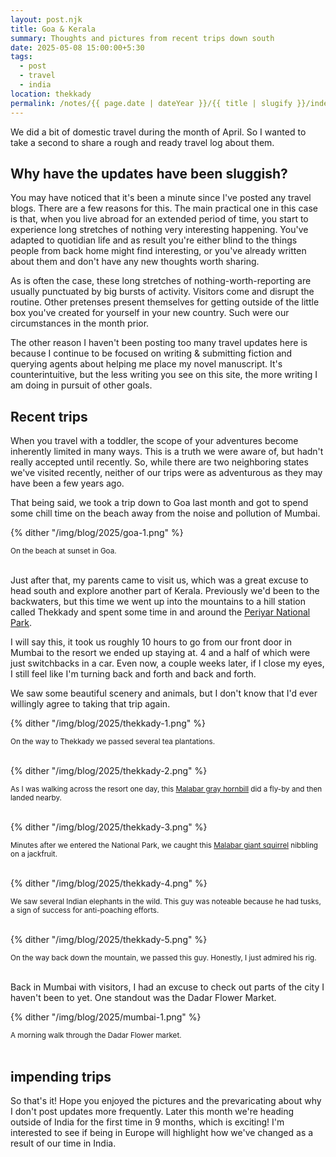 ```yaml
---
layout: post.njk
title: Goa & Kerala
summary: Thoughts and pictures from recent trips down south
date: 2025-05-08 15:00:00+5:30
tags:
  - post
  - travel
  - india
location: thekkady
permalink: /notes/{{ page.date | dateYear }}/{{ title | slugify }}/index.html
---
```


We did a bit of domestic travel during the month of April. So I wanted to take a second to share a rough and ready travel log about them.

## Why have the updates have been sluggish?

You may have noticed that it's been a minute since I've posted any travel blogs. There are a few reasons for this. The main practical one in this case is that, when you live abroad for an extended period of time, you start to experience long stretches of nothing very interesting happening. You've adapted to quotidian life and as result you're either blind to the things people from back home might find interesting, or you've already written about them and don't have any new thoughts worth sharing.

As is often the case, these long stretches of nothing-worth-reporting are usually punctuated by big bursts of activity. Visitors come and disrupt the routine. Other pretenses present themselves for getting outside of the little box you've created for yourself in your new country. Such were our circumstances in the month prior.

The other reason I haven't been posting too many travel updates here is because I continue to be focused on writing & submitting fiction and querying agents about helping me place my novel manuscript. It's counterintuitive, but the less writing you see on this site, the more writing I am doing in pursuit of other goals.

## Recent trips

When you travel with a toddler, the scope of your adventures become inherently limited in many ways. This is a truth we were aware of, but hadn't really accepted until recently. So, while there are two neighboring states we've visited recently, neither of our trips were as adventurous as they may have been a few years ago.

That being said, we took a trip down to Goa last month and got to spend some chill time on the beach away from the noise and pollution of Mumbai.

{% dither "/img/blog/2025/goa-1.png" %}
<div class="center-text"><small>On the beach at sunset in Goa.</small></div><br />


Just after that, my parents came to visit us, which was a great excuse to head south and explore another part of Kerala. Previously we'd been to the backwaters, but this time we went up into the mountains to a hill station called Thekkady and spent some time in and around the [Periyar National Park](https://en.wikipedia.org/wiki/Periyar_National_Park).

I will say this, it took us roughly 10 hours to go from our front door in Mumbai to the resort we ended up staying at. 4 and a half of which were just switchbacks in a car. Even now, a couple weeks later, if I close my eyes, I still feel like I'm turning back and forth and back and forth.

We saw some beautiful scenery and animals, but I don't know that I'd ever willingly agree to taking that trip again.

{% dither "/img/blog/2025/thekkady-1.png" %}
<div class="center-text"><small>On the way to Thekkady we passed several tea plantations.</small></div><br />

{% dither "/img/blog/2025/thekkady-2.png" %}
<div class="center-text"><small>As I was walking across the resort one day, this <a href="https://en.wikipedia.org/wiki/Malabar_grey_hornbill">Malabar gray hornbill</a> did a fly-by and then landed nearby.</small></div><br />

{% dither "/img/blog/2025/thekkady-3.png" %}
<div class="center-text"><small>Minutes after we entered the National Park, we caught this <a href="https://en.wikipedia.org/wiki/Indian_giant_squirrel">Malabar giant squirrel</a> nibbling on a jackfruit.</small></div><br />


{% dither "/img/blog/2025/thekkady-4.png" %}
<div class="center-text"><small>We saw several Indian elephants in the wild. This guy was noteable because he had tusks, a sign of success for anti-poaching efforts.</small></div><br />

{% dither "/img/blog/2025/thekkady-5.png" %}
<div class="center-text"><small>On the way back down the mountain, we passed this guy. Honestly, I just admired his rig.</small></div><br />

Back in Mumbai with visitors, I had an excuse to check out parts of the city I haven't been to yet. One standout was the Dadar Flower Market.

{% dither "/img/blog/2025/mumbai-1.png" %}
<div class="center-text"><small>A morning walk through the Dadar Flower market.</small></div><br />

## impending trips

So that's it! Hope you enjoyed the pictures and the prevaricating about why I don't post updates more frequently. Later this month we're heading outside of India for the first time in 9 months, which is exciting! I'm interested to see if being in Europe will highlight how we've changed as a result of our time in India.
